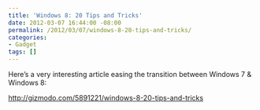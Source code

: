 ```yaml
---
title: 'Windows 8: 20 Tips and Tricks'
date: 2012-03-07 16:44:00 -08:00
permalink: /2012/03/07/windows-8-20-tips-and-tricks/
categories:
- Gadget
tags: []
---
```

<p>Here’s a very interesting article easing the transition between Windows 7 &amp; Windows 8:</p>  <p><a title="http://gizmodo.com/5891221/windows-8-20-tips-and-tricks" href="http://gizmodo.com/5891221/windows-8-20-tips-and-tricks">http://gizmodo.com/5891221/windows-8-20-tips-and-tricks</a></p>